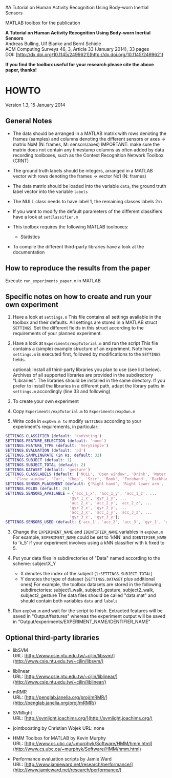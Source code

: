 #A Tutorial on Human Activity Recognition Using Body-worn Inertial Sensors

MATLAB toolbox for the publication

**A Tutorial on Human Activity Recognition Using Body-worn Inertial Sensors**  
Andreas Bulling, Ulf Blanke and Bernt Schiele  
ACM Computing Surveys 46, 3, Article 33 (January 2014), 33 pages  
DOI: [http://dx.doi.org/10.1145/2499621](http://dx.doi.org/10.1145/2499621)

**If you find the toolbox useful for your research please cite the above paper, thanks!**

# HOWTO
Version 1.3, 15 January 2014

## General Notes

- The data should be arranged in a MATLAB matrix with rows denoting the frames (samples) and columns
  denoting the different sensors or axes -> matrix NxM (N: frames, M: sensors/axes)
  IMPORTANT: make sure the matrix does not contain any timestamp columns as often added by data recording
  toolboxes, such as the Context Recognition Network Toolbox (CRNT)

- The ground truth labels should be integers, arranged in a MATLAB vector with rows denoting the frames
  -> vector Nx1 (N: frames)

- The data matrix should be loaded into the variable `data`, the ground truth label vector into
  the variable `labels`

- The NULL class needs to have label 1, the remaining classes labels 2:n 

- If you want to modify the default parameters of the different classifiers
  have a look at `setClassifier.m`

- This toolbox requires the following MATLAB toolboxes:
  - Statistics

- To compile the different third-party libraries have a look at the documentation

## How to reproduce the results from the paper

Execute `run_experiments_paper.m` in MATLAB

## Specific notes on how to create and run your own experiment

1. Have a look at `settings.m`
   This file contains all settings available in the toolbox and their defaults. All settings are
   stored in a MATLAB struct `SETTINGS`. Set the different fields in this struct
   according to the requirements of your planned experiment.

2. Have a look at `Experiments/expTutorial.m` and run the script
   This file contains a (simple) example structure of an experiment. Note how `settings.m` is
   executed first, followed by modifications to the `SETTINGS` fields.

   optional: Install all third-party libraries you plan to use (see list below).
   Archives of all supported libraries are provided in the subdirectory "Libraries".
   The libraries should be installed in the same directory. If you prefer to install the libraries
   in a different path, adapt the library paths in `settings.m` accordingly (line 33 and following)

3. To create your own experiment
  1. Copy `Experiments/expTutorial.m` to `Experiments/expOwn.m`

  2. Write code in `expOwn.m to` modify `SETTINGS` according to your experiment's requirements, in particular:
  ```Matlab
  SETTINGS.CLASSIFIER (default: 'knnVoting')
  SETTINGS.FEATURE_SELECTION (default: 'none')
  SETTINGS.FEATURE_TYPE (default: 'VerySimple')
  SETTINGS.EVALUATION (default: 'pd')
  SETTINGS.SAMPLINGRATE (in Hz, default: 32)
  SETTINGS.SUBJECT (default: 1)
  SETTINGS.SUBJECT_TOTAL (default: 2)
  SETTINGS.DATASET (default: 'gesture')
  SETTINGS.CLASSLABELS (default: {'NULL', 'Open window', 'Drink', 'Water plant',
      'Close window', 'Cut', 'Chop', 'Stir', 'Book', 'Forehand', 'Backhand', 'Smash'})
  SETTINGS.SENSOR_PLACEMENT (default: {'Right hand', 'Right lower arm', 'Right upper arm'})
  SETTINGS.FOLDS (default: 26)
  SETTINGS.SENSORS_AVAILABLE = {'acc_1_x', 'acc_1_y', 'acc_1_z', ...
                              'gyr_1_x', 'gyr_1_y', ...
                              'acc_2_x', 'acc_2_y', 'acc_2_z', ...
                              'gyr_2_x', 'gyr_2_y', ...
                              'acc_3_x', 'acc_3_y', 'acc_3_z', ...
                              'gyr_3_x', 'gyr_3_y'};
  SETTINGS.SENSORS_USED (default: {'acc_1', 'acc_2', 'acc_3', 'gyr_1', 'gyr_2', 'gyr_3'})
  ```

  3. Change the `EXPERIMENT_NAME` and `IDENTIFIER_NAME` variables in `expOwn.m`
        For example, `EXPERIMENT_NAME` could be set to 'kNN' and `IDENTIFIER_NAME` to 'k_5' if your
        experiment involves using a kNN classifier with k fixed to 5.

  4. Put your data files in subdirectories of "Data" named according to the scheme: subjectX_Y
        - X denotes the index of the subject (`1:SETTINGS.SUBJECT_TOTAL`)
        - Y denotes the type of dataset (`SETTINGS.DATASET` plus additional ones)
        For example, the toolbox datasets are stored in the following subdirectories:
        subject1_walk, subject1_gesture, subject2_walk, subject2_gesture
        The data files should be called "data.mat" and should contain both variables `data` and `labels`

  5. Run `expOwn.m` and wait for the script to finish.
        Extracted features will be saved in "Output/features" whereas the experiment output will be saved
        in "Output/experiments/EXPERIMENT_NAME/IDENTIFIER_NAME"

## Optional third-party libraries

* libSVM  
  URL: [http://www.csie.ntu.edu.tw/~cjlin/libsvm/](http://www.csie.ntu.edu.tw/~cjlin/libsvm/)

* liblinear  
  URL: [http://www.csie.ntu.edu.tw/~cjlin/liblinear/](http://www.csie.ntu.edu.tw/~cjlin/liblinear/)

* mRMR  
  URL: [http://penglab.janelia.org/proj/mRMR/](http://penglab.janelia.org/proj/mRMR/)

* SVMlight  
  URL: [http://svmlight.joachims.org/](http://svmlight.joachims.org/)

* jointboosting by Christian Wojek
  URL: none

* HMM Toolbox for MATLAB by Kevin Murphy  
  URL: [http://www.cs.ubc.ca/~murphyk/Software/HMM/hmm.html](http://www.cs.ubc.ca/~murphyk/Software/HMM/hmm.html)

* Performance evaluation scripts by Jamie Ward  
  URL: [http://www.jamieward.net/research/performance/](http://www.jamieward.net/research/performance/)
